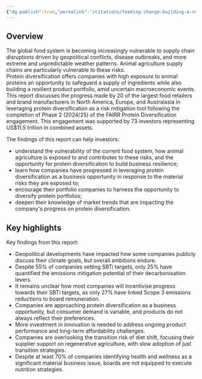 ```yaml
---
{"dg-publish":true,"permalink":"/citations/feeding-change-building-a-resilient-food-system-through-protein-diversification-fairr/","tags":["retailers"],"created":"2025-10-29T08:56:31.169+00:00","updated":"2025-10-29T08:56:31.271+00:00"}
---
```


## Overview
The global food system is becoming increasingly vulnerable to supply chain disruptions driven by geopolitical conflicts, disease outbreaks, and more extreme and unpredictable weather patterns. Animal agriculture supply chains are particularly vulnerable to these risks.  
Protein diversification offers companies with high exposure to animal proteins an opportunity to safeguard a supply of ingredients while also building a resilient product portfolio, amid uncertain macroeconomic events.  
This report discusses the progress made by 20 of the largest food retailers and brand manufacturers in North America, Europe, and Australasia in leveraging protein diversification as a risk mitigation tool following the completion of Phase 2 (2024/25) of the FAIRR Protein Diversification engagement. This engagement was supported by 73 investors representing US$11.5 trillion in combined assets.  

The findings of this report can help investors: 
- understand the vulnerability of the current food system, how animal agriculture is exposed to and contributes to these risks, and the opportunity for protein diversification to build business resilience; 
- learn how companies have progressed in leveraging protein diversification as a business opportunity in response to the material risks they are exposed to; 
- encourage their portfolio companies to harness the opportunity to diversify protein portfolios;  
- deepen their knowledge of market trends that are impacting the company's progress on protein diversification.  

## Key highlights
Key findings from this report:
- Geopolitical developments have impacted how some companies publicly discuss their climate goals, but overall ambitions endure. 
- Despite 55% of companies setting SBTi targets, only 25% have quantified the emissions mitigation potential of their decarbonisation levers. 
- It remains unclear how most companies will incentivise progress towards their SBTi targets, as only 27% have linked Scope 3 emissions reductions to board remuneration.
- Companies are approaching protein diversification as a business opportunity, but consumer demand is variable, and products do not always reflect their preferences.  
- More investment in innovation is needed to address ongoing product performance and long-term affordability challenges.  
- Companies are overlooking the transition risk of diet shift, focusing their supplier support on regenerative agriculture, with slow adoption of just transition strategies. 
- Despite at least 70% of companies identifying health and wellness as a significant material business issue, boards are not equipped to execute nutrition strategies.